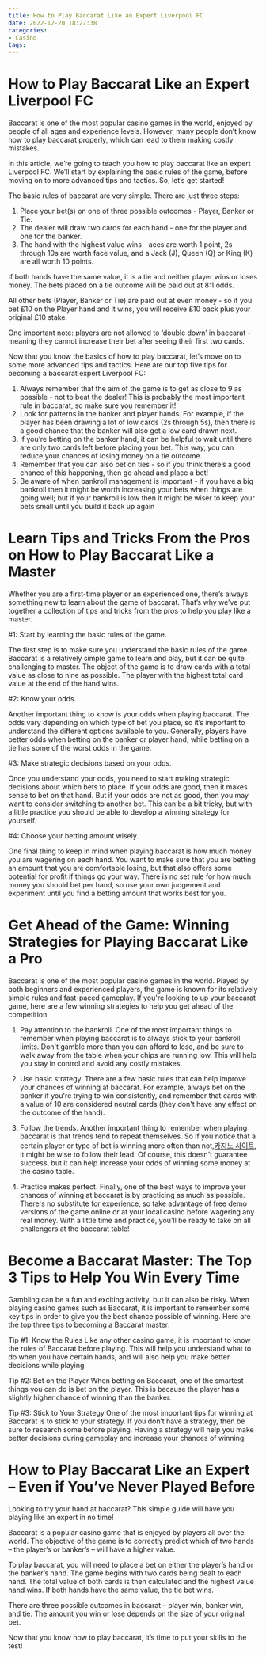 ```yaml
---
title: How to Play Baccarat Like an Expert Liverpool FC 
date: 2022-12-20 18:27:38
categories:
- Casino
tags:
---
```



# How to Play Baccarat Like an Expert Liverpool FC 

Baccarat is one of the most popular casino games in the world, enjoyed by people of all ages and experience levels. However, many people don’t know how to play baccarat properly, which can lead to them making costly mistakes. 

In this article, we’re going to teach you how to play baccarat like an expert Liverpool FC. We’ll start by explaining the basic rules of the game, before moving on to more advanced tips and tactics. So, let’s get started!

The basic rules of baccarat are very simple. There are just three steps: 

1. Place your bet(s) on one of three possible outcomes - Player, Banker or Tie. 
2. The dealer will draw two cards for each hand - one for the player and one for the banker. 
3. The hand with the highest value wins - aces are worth 1 point, 2s through 10s are worth face value, and a Jack (J), Queen (Q) or King (K) are all worth 10 points.

If both hands have the same value, it is a tie and neither player wins or loses money. The bets placed on a tie outcome will be paid out at 8:1 odds.

All other bets (Player, Banker or Tie) are paid out at even money - so if you bet £10 on the Player hand and it wins, you will receive £10 back plus your original £10 stake. 

One important note: players are not allowed to ‘double down’ in baccarat - meaning they cannot increase their bet after seeing their first two cards.

Now that you know the basics of how to play baccarat, let’s move on to some more advanced tips and tactics. Here are our top five tips for becoming a baccarat expert Liverpool FC: 

1) Always remember that the aim of the game is to get as close to 9 as possible - not to beat the dealer! This is probably the most important rule in baccarat, so make sure you remember it! 
2) Look for patterns in the banker and player hands. For example, if the player has been drawing a lot of low cards (2s through 5s), then there is a good chance that the banker will also get a low card drawn next. 
3) If you’re betting on the banker hand, it can be helpful to wait until there are only two cards left before placing your bet. This way, you can reduce your chances of losing money on a tie outcome. 
4) Remember that you can also bet on ties - so if you think there’s a good chance of this happening, then go ahead and place a bet! 
5) Be aware of when bankroll management is important - if you have a big bankroll then it might be worth increasing your bets when things are going well; but if your bankroll is low then it might be wiser to keep your bets small until you build it back up again

# Learn Tips and Tricks From the Pros on How to Play Baccarat Like a Master 

Whether you are a first-time player or an experienced one, there’s always something new to learn about the game of baccarat. That’s why we’ve put together a collection of tips and tricks from the pros to help you play like a master.

#1: Start by learning the basic rules of the game.

The first step is to make sure you understand the basic rules of the game. Baccarat is a relatively simple game to learn and play, but it can be quite challenging to master. The object of the game is to draw cards with a total value as close to nine as possible. The player with the highest total card value at the end of the hand wins.

#2: Know your odds.

Another important thing to know is your odds when playing baccarat. The odds vary depending on which type of bet you place, so it’s important to understand the different options available to you. Generally, players have better odds when betting on the banker or player hand, while betting on a tie has some of the worst odds in the game.

#3: Make strategic decisions based on your odds.

Once you understand your odds, you need to start making strategic decisions about which bets to place. If your odds are good, then it makes sense to bet on that hand. But if your odds are not as good, then you may want to consider switching to another bet. This can be a bit tricky, but with a little practice you should be able to develop a winning strategy for yourself.

#4: Choose your betting amount wisely.

One final thing to keep in mind when playing baccarat is how much money you are wagering on each hand. You want to make sure that you are betting an amount that you are comfortable losing, but that also offers some potential for profit if things go your way. There is no set rule for how much money you should bet per hand, so use your own judgement and experiment until you find a betting amount that works best for you.

# Get Ahead of the Game: Winning Strategies for Playing Baccarat Like a Pro 

Baccarat is one of the most popular casino games in the world. Played by both beginners and experienced players, the game is known for its relatively simple rules and fast-paced gameplay. If you're looking to up your baccarat game, here are a few winning strategies to help you get ahead of the competition.

1. Pay attention to the bankroll. One of the most important things to remember when playing baccarat is to always stick to your bankroll limits. Don't gamble more than you can afford to lose, and be sure to walk away from the table when your chips are running low. This will help you stay in control and avoid any costly mistakes.

2. Use basic strategy. There are a few basic rules that can help improve your chances of winning at baccarat. For example, always bet on the banker if you're trying to win consistently, and remember that cards with a value of 10 are considered neutral cards (they don't have any effect on the outcome of the hand).

3. Follow the trends. Another important thing to remember when playing baccarat is that trends tend to repeat themselves. So if you notice that a certain player or type of bet is winning more often than not,[카지노 사이트](https://choegocasino.com/), it might be wise to follow their lead. Of course, this doesn't guarantee success, but it can help increase your odds of winning some money at the casino table.

4. Practice makes perfect. Finally, one of the best ways to improve your chances of winning at baccarat is by practicing as much as possible. There's no substitute for experience, so take advantage of free demo versions of the game online or at your local casino before wagering any real money. With a little time and practice, you'll be ready to take on all challengers at the baccarat table!

# Become a Baccarat Master: The Top 3 Tips to Help You Win Every Time 

Gambling can be a fun and exciting activity, but it can also be risky. When playing casino games such as Baccarat, it is important to remember some key tips in order to give you the best chance possible of winning. Here are the top three tips to becoming a Baccarat master:

Tip #1: Know the Rules
Like any other casino game, it is important to know the rules of Baccarat before playing. This will help you understand what to do when you have certain hands, and will also help you make better decisions while playing.

Tip #2: Bet on the Player
When betting on Baccarat, one of the smartest things you can do is bet on the player. This is because the player has a slightly higher chance of winning than the banker.

Tip #3: Stick to Your Strategy
One of the most important tips for winning at Baccarat is to stick to your strategy. If you don’t have a strategy, then be sure to research some before playing. Having a strategy will help you make better decisions during gameplay and increase your chances of winning.

# How to Play Baccarat Like an Expert – Even if You’ve Never Played Before

Looking to try your hand at baccarat? This simple guide will have you playing like an expert in no time!

Baccarat is a popular casino game that is enjoyed by players all over the world. The objective of the game is to correctly predict which of two hands – the player’s or banker’s – will have a higher value.

To play baccarat, you will need to place a bet on either the player’s hand or the banker’s hand. The game begins with two cards being dealt to each hand. The total value of both cards is then calculated and the highest value hand wins. If both hands have the same value, the tie bet wins.

There are three possible outcomes in baccarat – player win, banker win, and tie. The amount you win or lose depends on the size of your original bet.

Now that you know how to play baccarat, it’s time to put your skills to the test!